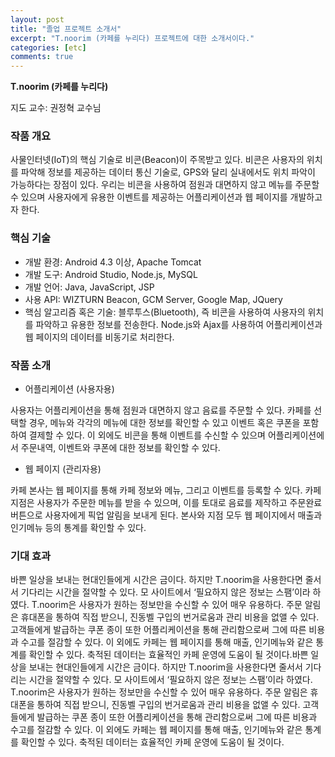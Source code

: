 ```yaml
---
layout: post
title: "졸업 프로젝트 소개서"
excerpt: "T.noorim (카페를 누리다) 프로젝트에 대한 소개서이다."
categories: [etc]
comments: true
---
```


**T.noorim (카페를 누리다)**  

지도 교수: 권정혁 교수님  

### 작품 개요

사물인터넷(IoT)의 핵심 기술로 비콘(Beacon)이 주목받고 있다. 비콘은 사용자의 위치를 파악해 정보를 제공하는 데이터 통신 기술로, GPS와 달리 실내에서도 위치 파악이 가능하다는 장점이 있다. 우리는 비콘을 사용하여 점원과 대면하지 않고 메뉴를 주문할 수 있으며 사용자에게 유용한 이벤트를 제공하는 어플리케이션과 웹 페이지를 개발하고자 한다.

### 핵심 기술

* 개발 환경: Android 4.3 이상, Apache Tomcat
* 개발 도구: Android Studio, Node.js, MySQL
* 개발 언어: Java, JavaScript, JSP
* 사용 API: WIZTURN Beacon, GCM Server, Google Map, JQuery
* 핵심 알고리즘 혹은 기술: 블루투스(Bluetooth), 즉 비콘을 사용하여 사용자의 위치를 파악하고 유용한 정보를 전송한다. Node.js와 Ajax를 사용하여 어플리케이션과 웹 페이지의 데이터를 비동기로 처리한다.

### 작품 소개  

* 어플리케이션 (사용자용)  

사용자는 어플리케이션을 통해 점원과 대면하지 않고 음료를 주문할 수 있다. 카페를 선택할 경우, 메뉴와 각각의 메뉴에 대한 정보를 확인할 수 있고 이벤트 혹은 쿠폰을 포함하여 결제할 수 있다. 이 외에도 비콘을 통해 이벤트를 수신할 수 있으며 어플리케이션에서 주문내역, 이벤트와 쿠폰에 대한 정보를 확인할 수 있다.

* 웹 페이지 (관리자용)  

카페 본사는 웹 페이지를 통해 카페 정보와 메뉴, 그리고 이벤트를 등록할 수 있다. 카페 지점은 사용자가 주문한 메뉴를 받을 수 있으며, 이를 토대로 음료를 제작하고 주문완료 버튼으로 사용자에게 픽업 알림을 보내게 된다. 본사와 지점 모두 웹 페이지에서 매출과 인기메뉴 등의 통계를 확인할 수 있다.

### 기대 효과  

바쁜 일상을 보내는 현대인들에게 시간은 금이다. 하지만 T.noorim을 사용한다면 줄서서 기다리는 시간을 절약할 수 있다. 모 사이트에서 ‘필요하지 않은 정보는 스팸’이라 하였다. T.noorim은 사용자가 원하는 정보만을 수신할 수 있어 매우 유용하다. 주문 알림은 휴대폰을 통하여 직접 받으니, 진동벨 구입의 번거로움과 관리 비용을 없앨 수 있다. 고객들에게 발급하는 쿠폰 종이 또한 어플리케이션을 통해 관리함으로써 그에 따른 비용과 수고를 절감할 수 있다. 이 외에도 카페는 웹 페이지를 통해 매출, 인기메뉴와 같은 통계를 확인할 수 있다. 축적된 데이터는 효율적인 카페 운영에 도움이 될 것이다.바쁜 일상을 보내는 현대인들에게 시간은 금이다. 하지만 T.noorim을 사용한다면 줄서서 기다리는 시간을 절약할 수 있다. 모 사이트에서 ‘필요하지 않은 정보는 스팸’이라 하였다. T.noorim은 사용자가 원하는 정보만을 수신할 수 있어 매우 유용하다. 주문 알림은 휴대폰을 통하여 직접 받으니, 진동벨 구입의 번거로움과 관리 비용을 없앨 수 있다. 고객들에게 발급하는 쿠폰 종이 또한 어플리케이션을 통해 관리함으로써 그에 따른 비용과 수고를 절감할 수 있다. 이 외에도 카페는 웹 페이지를 통해 매출, 인기메뉴와 같은 통계를 확인할 수 있다. 축적된 데이터는 효율적인 카페 운영에 도움이 될 것이다.
